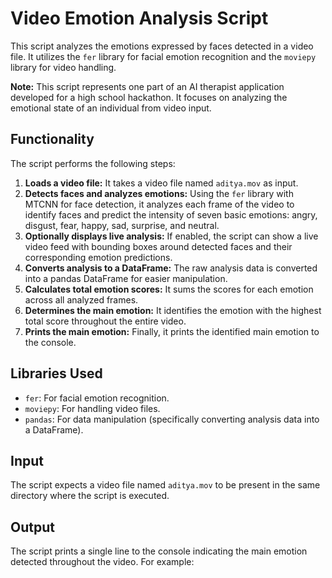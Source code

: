 # Video Emotion Analysis Script

This script analyzes the emotions expressed by faces detected in a video file. It utilizes the `fer` library for facial emotion recognition and the `moviepy` library for video handling.

**Note:** This script represents one part of an AI therapist application developed for a high school hackathon. It focuses on analyzing the emotional state of an individual from video input.

## Functionality

The script performs the following steps:

1.  **Loads a video file:** It takes a video file named `aditya.mov` as input.
2.  **Detects faces and analyzes emotions:** Using the `fer` library with MTCNN for face detection, it analyzes each frame of the video to identify faces and predict the intensity of seven basic emotions: angry, disgust, fear, happy, sad, surprise, and neutral.
3.  **Optionally displays live analysis:** If enabled, the script can show a live video feed with bounding boxes around detected faces and their corresponding emotion predictions.
4.  **Converts analysis to a DataFrame:** The raw analysis data is converted into a pandas DataFrame for easier manipulation.
5.  **Calculates total emotion scores:** It sums the scores for each emotion across all analyzed frames.
6.  **Determines the main emotion:** It identifies the emotion with the highest total score throughout the entire video.
7.  **Prints the main emotion:** Finally, it prints the identified main emotion to the console.

## Libraries Used

* `fer`: For facial emotion recognition.
* `moviepy`: For handling video files.
* `pandas`: For data manipulation (specifically converting analysis data into a DataFrame).

## Input

The script expects a video file named `aditya.mov` to be present in the same directory where the script is executed.

## Output

The script prints a single line to the console indicating the main emotion detected throughout the video. For example:
